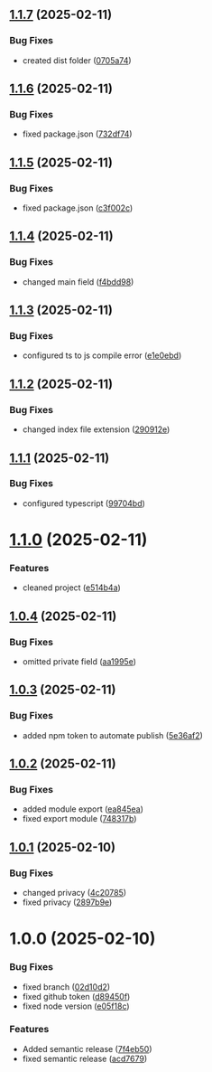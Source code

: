 ## [1.1.7](https://github.com/Oonoo19/form-filler/compare/v1.1.6...v1.1.7) (2025-02-11)


### Bug Fixes

* created dist folder ([0705a74](https://github.com/Oonoo19/form-filler/commit/0705a74912d3860ca16750a837883e2ad25f7074))

## [1.1.6](https://github.com/Oonoo19/form-filler/compare/v1.1.5...v1.1.6) (2025-02-11)


### Bug Fixes

* fixed package.json ([732df74](https://github.com/Oonoo19/form-filler/commit/732df74d02168121c303a9639835424cdd65a55b))

## [1.1.5](https://github.com/Oonoo19/form-filler/compare/v1.1.4...v1.1.5) (2025-02-11)


### Bug Fixes

* fixed package.json ([c3f002c](https://github.com/Oonoo19/form-filler/commit/c3f002ce79236baa5bc8a202f7425f5b1dc9d344))

## [1.1.4](https://github.com/Oonoo19/form-filler/compare/v1.1.3...v1.1.4) (2025-02-11)


### Bug Fixes

* changed main field ([f4bdd98](https://github.com/Oonoo19/form-filler/commit/f4bdd9885afcb23796aa708cbb2fe03608b02f90))

## [1.1.3](https://github.com/Oonoo19/form-filler/compare/v1.1.2...v1.1.3) (2025-02-11)


### Bug Fixes

* configured ts to js compile error ([e1e0ebd](https://github.com/Oonoo19/form-filler/commit/e1e0ebdcfebd8f22b0c19c484b2770ed1fe80c58))

## [1.1.2](https://github.com/Oonoo19/form-filler/compare/v1.1.1...v1.1.2) (2025-02-11)


### Bug Fixes

* changed index file extension ([290912e](https://github.com/Oonoo19/form-filler/commit/290912eca522235bd8227a9358175d022deb86c3))

## [1.1.1](https://github.com/Oonoo19/form-filler/compare/v1.1.0...v1.1.1) (2025-02-11)


### Bug Fixes

* configured typescript ([99704bd](https://github.com/Oonoo19/form-filler/commit/99704bdff089bf9b06b2fd8d3b6b5c30d636a0c1))

# [1.1.0](https://github.com/Oonoo19/form-filler/compare/v1.0.4...v1.1.0) (2025-02-11)


### Features

* cleaned project ([e514b4a](https://github.com/Oonoo19/form-filler/commit/e514b4ab6d0c0e046bd45d49348b2395cc923b7b))

## [1.0.4](https://github.com/Oonoo19/form-filler/compare/v1.0.3...v1.0.4) (2025-02-11)


### Bug Fixes

* omitted private field ([aa1995e](https://github.com/Oonoo19/form-filler/commit/aa1995e39b95e83ddeaa1ac3778d1e5631f7dbc2))

## [1.0.3](https://github.com/Oonoo19/form-filler/compare/v1.0.2...v1.0.3) (2025-02-11)


### Bug Fixes

* added npm token to automate publish ([5e36af2](https://github.com/Oonoo19/form-filler/commit/5e36af2ae8aa9e986b44a993fe4b659851d13257))

## [1.0.2](https://github.com/Oonoo19/form-filler/compare/v1.0.1...v1.0.2) (2025-02-11)


### Bug Fixes

* added module export ([ea845ea](https://github.com/Oonoo19/form-filler/commit/ea845ea3757cf492bf09a2f1d0afcd7cbc61a92f))
* fixed export module ([748317b](https://github.com/Oonoo19/form-filler/commit/748317bc34f4030a70016733950c5da1b2b81726))

## [1.0.1](https://github.com/Oonoo19/form-filler/compare/v1.0.0...v1.0.1) (2025-02-10)


### Bug Fixes

* changed privacy ([4c20785](https://github.com/Oonoo19/form-filler/commit/4c20785cf59f0e8eefddbff917ead79844cc2816))
* fixed privacy ([2897b9e](https://github.com/Oonoo19/form-filler/commit/2897b9e2584def8a68e609e6806dae890b034000))

# 1.0.0 (2025-02-10)


### Bug Fixes

* fixed branch ([02d10d2](https://github.com/Oonoo19/form-filler/commit/02d10d20f17bfa46ec7ec0d0506268328c3a5b4f))
* fixed github token ([d89450f](https://github.com/Oonoo19/form-filler/commit/d89450fd302486f8d74d3cc97ecaf44fbdef8d8b))
* fixed node version ([e05f18c](https://github.com/Oonoo19/form-filler/commit/e05f18c829e526b87234a03334be504497ee8ca7))


### Features

* Added semantic release ([7f4eb50](https://github.com/Oonoo19/form-filler/commit/7f4eb50d4524cd00f598cc9136ade6398134c56d))
* fixed semantic release ([acd7679](https://github.com/Oonoo19/form-filler/commit/acd767920cea73a9fe556784730a0cfeba783138))
